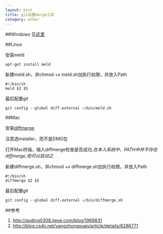 ```yaml
---
layout: post
title: git设置merge工具
category: other
---
```



##Windows
见[这里](http://qjw.qiujinwu.com/blog/2013/08/31/windows_git_winmerge/)

##Linux

安装meld 

    apt-get install meld

新建meld.sh，并chmod +x meld.sh加执行权限，并放入Path

    #!/bin/sh
    meld $2 $5

最后配置git

    git config --global diff.external ~/bin/meld.sh


##Mac

安装[diffmerge](http://www.sourcegear.com/diffmerge/downloads.php)

注意选installer，而不是DMG包

打开Mac终端，输入diffmerge检查是否成功,*在本人系统中，PATH中并不存在diffmerge,但可以启动之*

新建diffmerge.sh，并chmod +x diffmerge.sh加执行权限，并放入Path

    #!/bin/sh
    diffmerge $2 $5

最后配置git

    git config --global diff.external ~/bin/diffmerge.sh

##参考
1. <http://quding0308.iteye.com/blog/1969831>
2. <http://blog.csdn.net/yangzhongxuan/article/details/8286771>
